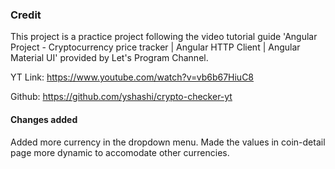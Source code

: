 
### Credit 
This project is a practice project following the video tutorial guide 'Angular Project - Cryptocurrency price tracker | Angular HTTP Client | Angular Material UI' provided by Let's Program Channel.

YT Link: https://www.youtube.com/watch?v=vb6b67HiuC8

Github: https://github.com/yshashi/crypto-checker-yt



#### Changes added
Added more currency in the dropdown menu.
Made the values in coin-detail page more dynamic to accomodate other currencies.